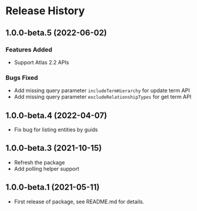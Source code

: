 # Release History

## 1.0.0-beta.5 (2022-06-02)

### Features Added

- Support Atlas 2.2 APIs

### Bugs Fixed

- Add missing query parameter `includeTermHierarchy` for update term API
- Add missing query parameter `excludeRelationshipTypes` for get term API

## 1.0.0-beta.4 (2022-04-07)

- Fix bug for listing entities by guids

## 1.0.0-beta.3 (2021-10-15)

- Refresh the package
- Add polling helper support

## 1.0.0-beta.1 (2021-05-11)

- First release of package, see README.md for details.
